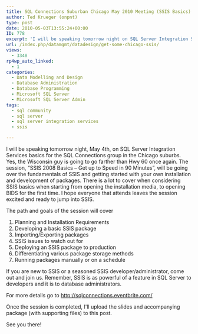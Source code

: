 ```yaml
---
title: SQL Connections Suburban Chicago May 2010 Meeting (SSIS Basics)
author: Ted Krueger (onpnt)
type: post
date: 2010-05-03T13:55:24+00:00
ID: 778
excerpt: 'I will be speaking tomorrow night on SQL Server Integration Services basics for the SQL Connections group in the Chicago suburbs.  Yes, the Wisconsin guy is going to go farther than Hwy 60 once again.  The session, “SSIS 2008 Basics – Get up to Speed in 90 Minutes”, will be going over the fundamentals of SSIS and getting started with your own installation and development of packages.   There is a lot to cover when considering SSIS basics when starting from opening the installation media, to opening BIDS for the first time.  I hope everyone that attends leaves the session excited and ready to jump into SSIS.'
url: /index.php/datamgmt/datadesign/get-some-chicago-ssis/
views:
  - 3348
rp4wp_auto_linked:
  - 1
categories:
  - Data Modelling and Design
  - Database Administration
  - Database Programming
  - Microsoft SQL Server
  - Microsoft SQL Server Admin
tags:
  - sql community
  - sql server
  - sql server integration services
  - ssis

---
```

I will be speaking tomorrow night, May 4th, on SQL Server Integration Services basics for the SQL Connections group in the Chicago suburbs. Yes, the Wisconsin guy is going to go farther than Hwy 60 once again. The session, “SSIS 2008 Basics – Get up to Speed in 90 Minutes”, will be going over the fundamentals of SSIS and getting started with your own installation and development of packages. There is a lot to cover when considering SSIS basics when starting from opening the installation media, to opening BIDS for the first time. I hope everyone that attends leaves the session excited and ready to jump into SSIS. 

The path and goals of the session will cover

  1. Planning and Installation Requirements
  2. Developing a basic SSIS package
  3. Importing/Exporting packages
  4. SSIS issues to watch out for
  5. Deploying an SSIS package to production
  6. Differentiating various package storage methods
  7. Running packages manually or on a schedule

If you are new to SSIS or a seasoned SSIS developer/administrator, come out and join us. Remember, SSIS is as powerful of a feature in SQL Server to developers and it is to database administrators. 

For more details go to http://sqlconnections.eventbrite.com/
  

  
Once the session is completed, I'll upload the slides and accompanying package (with supporting files) to this post.
  

  
See you there!